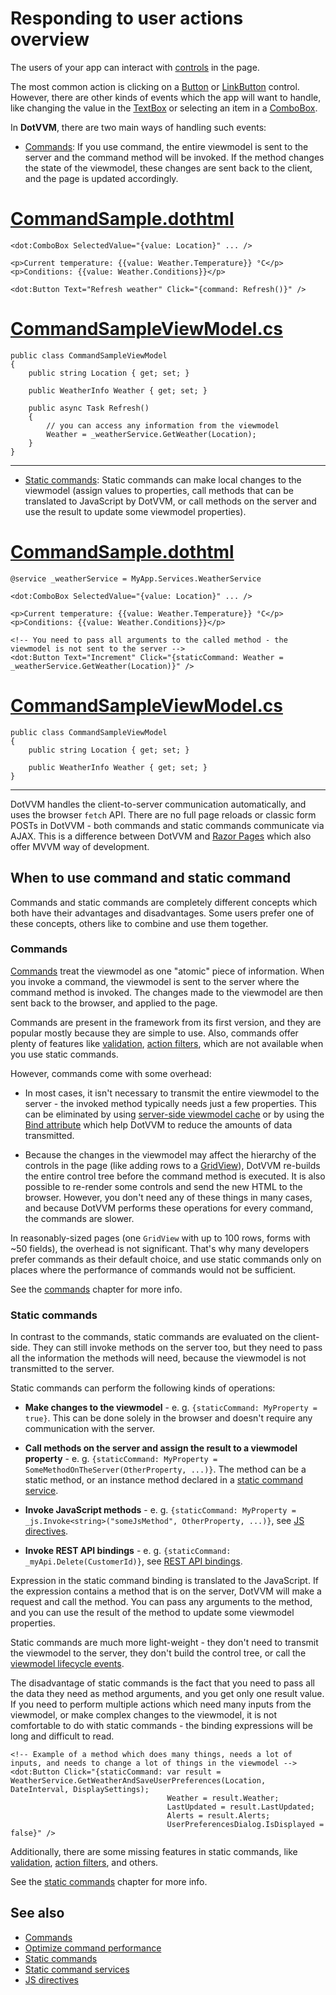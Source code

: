 # Responding to user actions overview

The users of your app can interact with [controls](~/pages/concepts/dothtml-markup/builtin-controls) in the page. 

The most common action is clicking on a [Button](~/controls/builtin/Button) or [LinkButton](~/controls/builtin/LinkButton) control. However, there are other kinds of events which the app will want to handle, like changing the value in the [TextBox](~/controls/builtin/TextBox) or selecting an item in a [ComboBox](~/controls/builtin/ComboBox).

In **DotVVM**, there are two main ways of handling such events:

* [Commands](commands): If you use command, the entire viewmodel is sent to the server and the command method will be invoked. If the method changes the state of the viewmodel, these changes are sent back to the client, and the page is updated accordingly.

# [CommandSample.dothtml](#tab/command-view)

```DOTHTML
<dot:ComboBox SelectedValue="{value: Location}" ... />

<p>Current temperature: {{value: Weather.Temperature}} °C</p>
<p>Conditions: {{value: Weather.Conditions}}</p>

<dot:Button Text="Refresh weather" Click="{command: Refresh()}" />
```

# [CommandSampleViewModel.cs](#tab/command-viewmodel)

```CSHARP
public class CommandSampleViewModel 
{
    public string Location { get; set; }

    public WeatherInfo Weather { get; set; }

    public async Task Refresh() 
    {
        // you can access any information from the viewmodel
        Weather = _weatherService.GetWeather(Location);
    }
}
```

***

* [Static commands](static-commands): Static commands can make local changes to the viewmodel (assign values to properties, call methods that can be translated to JavaScript by DotVVM, or call methods on the server and use the result to update some viewmodel properties). 

# [CommandSample.dothtml](#tab/staticcommand-view)

```DOTHTML
@service _weatherService = MyApp.Services.WeatherService

<dot:ComboBox SelectedValue="{value: Location}" ... />

<p>Current temperature: {{value: Weather.Temperature}} °C</p>
<p>Conditions: {{value: Weather.Conditions}}</p>

<!-- You need to pass all arguments to the called method - the viewmodel is not sent to the server -->
<dot:Button Text="Increment" Click="{staticCommand: Weather = _weatherService.GetWeather(Location)}" />
```

# [CommandSampleViewModel.cs](#tab/staticcommand-viewmodel)

```CSHARP
public class CommandSampleViewModel 
{
    public string Location { get; set; }

    public WeatherInfo Weather { get; set; }
}
```

***

DotVVM handles the client-to-server communication automatically, and uses the browser `fetch` API. There are no full page reloads or classic form POSTs in DotVVM - both commands and static commands communicate via AJAX. This is a difference between DotVVM and [Razor Pages](https://docs.microsoft.com/en-us/aspnet/core/razor-pages/?view=aspnetcore-5.0&tabs=visual-studio) which also offer MVVM way of development. 

## When to use command and static command

Commands and static commands are completely different concepts which both have their advantages and disadvantages. Some users prefer one of these concepts, others like to combine and use them together.

### Commands

[Commands](commands) treat the viewmodel as one "atomic" piece of information. When you invoke a command, the viewmodel is sent to the server where the command method is invoked. The changes made to the viewmodel are then sent back to the browser, and applied to the page. 

Commands are present in the framework from its first version, and they are popular mostly because they are simple to use. Also, commands offer plenty of features like [validation](~/pages/concepts/validation/overview), [action filters](~/pages/concepts/viewmodels/filters/overview), which are not available when you use static commands.

However, commands come with some overhead:

* In most cases, it isn't necessary to transmit the entire viewmodel to the server - the invoked method typically needs just a few properties. This can be eliminated by using [server-side viewmodel cache](~/pages/concepts/viewmodels/server-side-viewmodel-cache) or by using the [Bind attribute](~/pages/concepts/viewmodels/binding-direction) which help DotVVM to reduce the amounts of data transmitted.

* Because the changes in the viewmodel may affect the hierarchy of the controls in the page (like adding rows to a [GridView](~/controls/builtin/GridView)), DotVVM re-builds the entire control tree before the command method is executed. It is also possible to re-render some controls and send the new HTML to the browser. However, you don't need any of these things in many cases, and because DotVVM performs these operations for every command, the commands are slower.

In reasonably-sized pages (one `GridView` with up to 100 rows, forms with ~50 fields), the overhead is not significant. That's why many developers prefer commands as their default choice, and use static commands only on places where the performance of commands would not be sufficient.

See the [commands](commands) chapter for more info.

### Static commands

In contrast to the commands, static commands are evaluated on the client-side. They can still invoke methods on the server too, but they need to pass all the information the methods will need, because the viewmodel is not transmitted to the server. 

Static commands can perform the following kinds of operations:

* **Make changes to the viewmodel** - e. g. `{staticCommand: MyProperty = true}`. This can be done solely in the browser and doesn't require any communication with the server.

* **Call methods on the server and assign the result to a viewmodel property** - e. g. `{staticCommand: MyProperty = SomeMethodOnTheServer(OtherProperty, ...)}`. The method can be a static method, or an instance method declared in a [static command service](static-command-services). 

* **Invoke JavaScript methods** - e. g. `{staticCommand: MyProperty = _js.Invoke<string>("someJsMethod", OtherProperty, ...)}`, see [JS directives](~/pages/concepts/client-side-development/js-directive/overview).

* **Invoke REST API bindings** - e. g. `{staticCommand: _myApi.Delete(CustomerId)}`, see [REST API bindings](rest-api-bindings/overview).

Expression in the static command binding is translated to the JavaScript. If the expression contains a method that is on the server, DotVVM will make a request and call the method. You can pass any arguments to the method, and you can use the result of the method to update some viewmodel properties. 

Static commands are much more light-weight - they don't need to transmit the viewmodel to the server, they don't build the control tree, or call the [viewmodel lifecycle events](~/pages/concepts/viewmodels/overview). 

The disadvantage of static commands is the fact that you need to pass all the data they need as method arguments, and you get only one result value. If you need to perform multiple actions which need many inputs from the viewmodel, or make complex changes to the viewmodel, it is not comfortable to do with static commands - the binding expressions will be long and difficult to read.

```DOTHTML
<!-- Example of a method which does many things, needs a lot of inputs, and needs to change a lot of things in the viewmodel -->
<dot:Button Click="{staticCommand: var result = WeatherService.GetWeatherAndSaveUserPreferences(Location, DateInterval, DisplaySettings);
                                   Weather = result.Weather;
                                   LastUpdated = result.LastUpdated;
                                   Alerts = result.Alerts;
                                   UserPreferencesDialog.IsDisplayed = false}" />
```

Additionally, there are some missing features in static commands, like [validation](~/pages/concepts/validation/overview), [action filters](~/pages/concepts/viewmodels/filters/overview), and others. 

See the [static commands](static-commands) chapter for more info.

## See also

* [Commands](commands)
* [Optimize command performance](optimize-command-performance)
* [Static commands](static-commands)
* [Static command services](static-command-services)
* [JS directives](~/pages/concepts/client-side-development/js-directive/overview)
